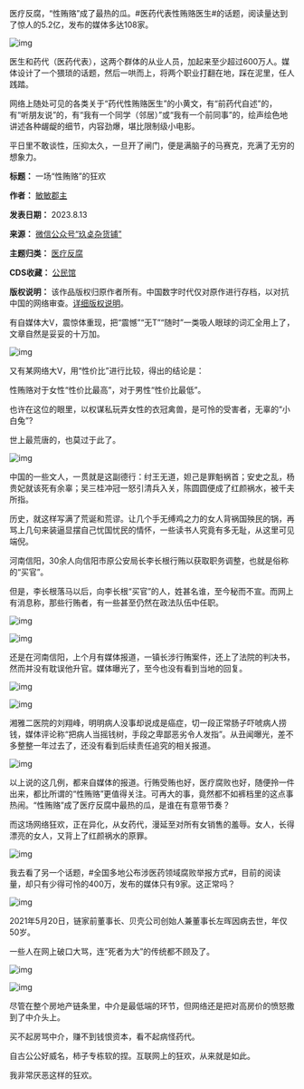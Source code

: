 医疗反腐，“性贿赂”成了最热的瓜。#医药代表性贿赂医生#的话题，阅读量达到了惊人的5.2亿，发布的媒体多达108家。


![img](https://chinadigitaltimes.net/chinese/files/2023/08/post-699356-64da24e5d562c.)


医生和药代（医药代表），这两个群体的从业人员，加起来至少超过600万人。媒体设计了一个猥琐的话题，然后一哄而上，将两个职业打翻在地，踩在泥里，任人践踏。


网络上随处可见的各类关于“药代性贿赂医生”的小黄文，有“前药代自述”的，有“听朋友说”的，有“我有一个同学（邻居）”或“我有一个前同事”的，绘声绘色地讲述各种龌龊的细节，内容劲爆，堪比限制级小电影。


平日里不敢谈性，压抑太久，一旦开了闸门，便是满脑子的马赛克，充满了无穷的想象力。




**标题：** 一场“性贿赂”的狂欢  

**作者：** [敏敏郡主](https://chinadigitaltimes.net/space/玖奌杂货铺)  

**发表日期：** 2023.8.13  

**来源：** [微信公众号“玖奌杂货铺”](https://web.archive.org/web/https://mp.weixin.qq.com/s/26eFMgyqV4l4xdFQM7dQ-Q)  

**主题归类：** [医疗反腐](https://chinadigitaltimes.net/space/医疗反腐)  

**CDS收藏：** [公民馆](https://chinadigitaltimes.net/space/%E5%85%AC%E6%B0%91%E9%A6%86)  

**版权说明：** 该作品版权归原作者所有。中国数字时代仅对原作进行存档，以对抗中国的网络审查。[详细版权说明](https://chinadigitaltimes.net/chinese/copyright)。


有自媒体大V，震惊体重现，把“震憾”“无T”“随时”一类吸人眼球的词汇全用上了，文章自然是妥妥的十万加。


![img](https://chinadigitaltimes.net/chinese/files/2023/08/post-699356-64da24e76df84.png)


又有某网络大V，用“性价比”进行比较，得出的结论是：


性贿赂对于女性“性价比最高”，对于男性“性价比最低”。


也许在这位的眼里，以权谋私玩弄女性的衣冠禽兽，是可怜的受害者，无辜的“小白兔”?


世上最荒唐的，也莫过于此了。


![img](https://chinadigitaltimes.net/chinese/files/2023/08/post-699356-64da24e94fb64.)


中国的一些文人，一贯就是这副德行：纣王无道，妲己是罪魁祸首；安史之乱，杨贵妃就该死有余辜；吴三桂冲冠一怒引清兵入关，陈圆圆便成了红颜祸水，被千夫所指。


历史，就这样写满了荒诞和荒谬。让几个手无缚鸡之力的女人背祸国殃民的锅，再骂上几句来装逼显摆自己忧国忧民的情怀，一些读书人究竟有多无耻，从这里可见端倪。


河南信阳，30余人向信阳市原公安局长李长根行贿以获取职务调整，也就是俗称的“买官”。


但是，李长根落马以后，向李长根“买官”的人，姓甚名谁，至今秘而不宣。而网上有消息称，那些行贿者，有一些甚至仍然在政法队伍中任职。


![img](https://chinadigitaltimes.net/chinese/files/2023/08/post-699356-64da24eb2cbea.png)


![img](https://chinadigitaltimes.net/chinese/files/2023/08/post-699356-64da24ee71074.png)


还是在河南信阳，上个月有媒体报道，一镇长涉行贿案件，还上了法院的判决书，然而并没有耽误他升官。媒体曝光了，至今也没有看到当地的回复。


![img](https://chinadigitaltimes.net/chinese/files/2023/08/post-699356-64da2517a09fc.png)


![img](https://chinadigitaltimes.net/chinese/files/2023/08/post-699356-64da251aa0a01.png)


湘雅二医院的刘翔峰，明明病人没事却说成是癌症，切一段正常肠子吓唬病人捞钱，媒体评论称“把病人当摇钱树，手段之卑鄙恶劣令人发指”。从丑闻曝光，差不多整整一年过去了，还没有看到后续责任追究的相关报道。


![img](https://chinadigitaltimes.net/chinese/files/2023/08/post-699356-64da251cd7890.png)


以上说的这几例，都来自媒体的报道。行贿受贿也好，医疗腐败也好，随便拎一件出来，都比所谓的“性贿赂”更值得关注。可再大的事，竟然都不如裤档里的这点事热闹。“性贿赂”成了医疗反腐中最热的瓜，是谁在有意带节奏？


而这场网络狂欢，正在异化，从女药代，漫延至对所有女销售的羞辱。女人，长得漂亮的女人，又背上了红颜祸水的原罪。


![img](https://chinadigitaltimes.net/chinese/files/2023/08/post-699356-64da251e7bc66.png)


我去看了另一个话题，#全国多地公布涉医药领域腐败举报方式#，目前的阅读量，却只有少得可怜的400万，发布的媒体只有9家。这正常吗？


![img](https://chinadigitaltimes.net/chinese/files/2023/08/post-699356-64da2520b715e.)


2021年5月20日，链家前董事长、贝壳公司创始人兼董事长左晖因病去世，年仅50岁。


一些人在网上破口大骂，连“死者为大”的传统都不顾及了。


![img](https://chinadigitaltimes.net/chinese/files/2023/08/post-699356-64da252256950.png)


![img](https://chinadigitaltimes.net/chinese/files/2023/08/post-699356-64da2523defe5.png)


尽管在整个房地产链条里，中介是最低端的环节，但网络还是把对高房价的愤怒撒到了中介头上。


买不起房骂中介，赚不到钱恨资本，看不起病怪药代。


自古公公好威名，柿子专栋软的捏。互联网上的狂欢，从来就是如此。


我非常厌恶这样的狂欢。

